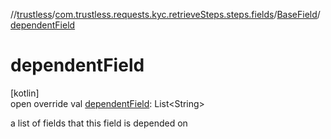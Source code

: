 //[trustless](../../../index.md)/[com.trustless.requests.kyc.retrieveSteps.steps.fields](../index.md)/[BaseField](index.md)/[dependentField](dependent-field.md)

# dependentField

[kotlin]\
open override val [dependentField](dependent-field.md): List&lt;String&gt;

a list of fields that this field is depended on
